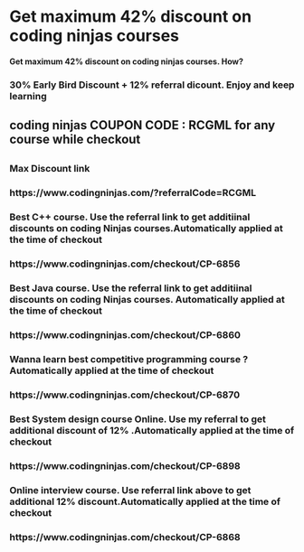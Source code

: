 # Get maximum 42% discount on coding ninjas courses
<h4>Get maximum 42% discount on coding ninjas courses. How? <h4>
<h3>30% Early Bird Discount + 12% referral dicount. Enjoy and keep learning <h3>  
<h2>coding ninjas COUPON CODE : RCGML for any course while checkout<h2>  
<h3>Max Discount link<h3>
https://www.codingninjas.com/?referralCode=RCGML

<h3>Best C++ course. Use the referral link to get additiinal discounts on coding Ninjas courses.Automatically applied at the time of checkout <h3>
https://www.codingninjas.com/checkout/CP-6856

<h3>Best Java course. Use the referral link to get additiinal discounts on coding Ninjas courses. Automatically applied at the time of checkout <h3>
https://www.codingninjas.com/checkout/CP-6860
  
<h3>Wanna learn best competitive programming course ?Automatically applied at the time of checkout <h3>
https://www.codingninjas.com/checkout/CP-6870

  
<h3>Best System design course Online. Use my referral to get additional discount of 12% .Automatically applied at the time of checkout <h3>
 https://www.codingninjas.com/checkout/CP-6898
  
<h3>Online interview course. Use referral link above to get additional 12% discount.Automatically applied at the time of checkout <h3>
https://www.codingninjas.com/checkout/CP-6868


  
  
